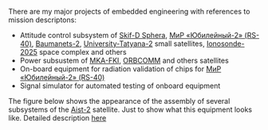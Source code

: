 There are my major projects of embedded engineering with references to mission descriptons:

- Attitude control subsystem of [Skif-D Sphera](https://ru.wikipedia.org/wiki/Сфера_(целевая_программа)), [МиР «Юбилейный-2» (RS-40)](https://ru.wikipedia.org/wiki/МиР_(космический_аппарат)), [Baumanets-2](https://ru.wikipedia.org/wiki/Бауманец_(космический_аппарат)), [University-Tatyana-2](https://www.vniiem.ru/ru/index.php?option=com_content&view=article&id=471:-l-2r&catid=37:spaceprograms&Itemid=62) small satellites, [Ionosonde-2025](https://ru.wikipedia.org/wiki/Ионозонд_(космический_проект)) space complex and others
- Power subsustem of [MKA-FKI](https://ru.wikipedia.org/wiki/МКА-ФКИ), [ORBCOMM](https://www.ohb-system.de/press-releases-details/six-new-orbcomm-satellites-successfully-launched.html) and others satellites
- On-board equipment for radiation validation of chips for [МиР «Юбилейный-2» (RS-40)](https://ru.wikipedia.org/wiki/МиР_(космический_аппарат))
- Signal simulator for automated testing of onboard equipment

The figure below shows the appearance of the assembly of several subsystems of the [Aist-2](https://ru.wikipedia.org/wiki/АИСТ_№_2) satellite. Just to show what this equipment looks like. Detailed description [here](https://epizodsspace.airbase.ru/bibl/aist-2d/aist-2d-2017.pdf)



